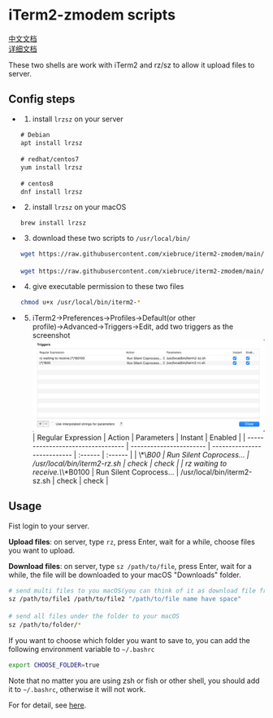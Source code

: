 # iTerm2-zmodem scripts

[中文文档](https://www.xiebruce.top/1863.html)  
[详细文档](https://www.xiebruce.top/1863.html)

These two shells are work with iTerm2 and rz/sz to allow it upload files to server.

## Config steps

- 1. install `lrzsz` on your server

  ```
  # Debian
  apt install lrzsz

  # redhat/centos7
  yum install lrzsz

  # centos8
  dnf install lrzsz
  ```

- 2. install `lrzsz` on your macOS
  ```
  brew install lrzsz
  ```
- 3. download these two scripts to `/usr/local/bin/`

  ```bash
  wget https://raw.githubusercontent.com/xiebruce/iterm2-zmodem/main/iterm2-rz.sh -O /usr/local/bin/iterm2-rz.sh

  wget https://raw.githubusercontent.com/xiebruce/iterm2-zmodem/main/iterm2-sz.sh -O /usr/local/bin/iterm2-sz.sh
  ```

- 4. give executable permission to these two files
  ```bash
  chmod u+x /usr/local/bin/iterm2-*
  ```
- 5. iTerm2→Preferences→Profiles→Default(or other profile)→Advanced→Triggers→Edit, add two triggers as the screenshot
     ![iTerm2-Triggers](./iTerm2-triggers.jpg)
     | Regular Expression | Action | Parameters | Instant | Enabled |
     | --------------------------------- | ----------------------- | --------------------------- | :------ | :------ |
     | \\*\\*B00 | Run Silent Coprocess... | /usr/local/bin/iterm2-rz.sh | check | check |
     | rz waiting to receive.\\*\\*B0100 | Run Silent Coprocess... | /usr/local/bin/iterm2-sz.sh | check | check |

## Usage

Fist login to your server.

**Upload files**: on server, type `rz`, press Enter, wait for a while, choose files you want to upload.

**Download files**: on server, type `sz /path/to/file`, press Enter, wait for a while, the file will be downloaded to your macOS "Downloads" folder.

```bash
# send multi files to you macOS(you can think of it as download file from server)
sz /path/to/file1 /path/to/file2 "/path/to/file name have space"

# send all files under the folder to your macOS
sz /path/to/folder/*
```

If you want to choose which folder you want to save to, you can add the following environment variable to `~/.bashrc`

```bash
export CHOOSE_FOLDER=true
```

Note that no matter you are using zsh or fish or other shell, you should add it to `~/.bashrc`, otherwise it will not work.

For for detail, see [here](https://www.xiebruce.top/1863.html).
